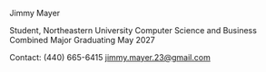 Jimmy Mayer

Student, Northeastern University
Computer Science and Business Combined Major
Graduating May 2027

Contact:
(440) 665-6415
jimmy.mayer.23@gmail.com
